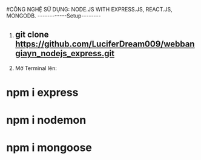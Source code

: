 #CÔNG NGHỆ SỬ DỤNG: NODE.JS WITH EXPRESS.JS, REACT.JS, MONGODB.
------------Setup--------
1. git clone https://github.com/LuciferDream009/webbangiayn_nodejs_express.git
   --------------
2. Mở Terminal lên:
# npm i express
# npm i nodemon
# npm i mongoose
